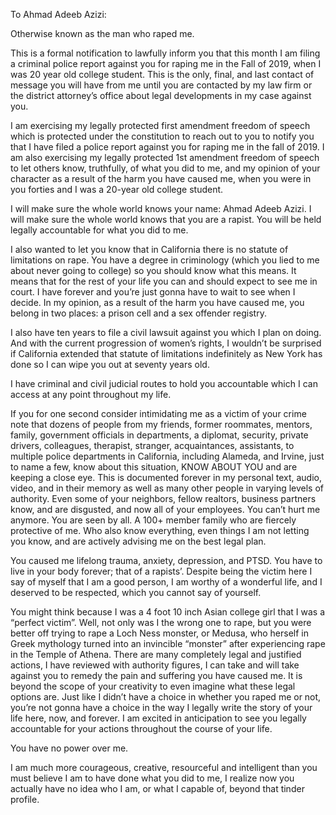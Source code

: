 To Ahmad Adeeb Azizi:

Otherwise known as the man who raped me.

This is a formal notification to lawfully inform you that this month I am filing a criminal police report against you for raping me in the Fall of 2019, when I was 20 year old college student. This is the only, final, and last contact of message you will have from me until you are contacted by my law firm or the district attorney’s office about legal developments in my case against you.

I am exercising my legally protected first amendment freedom of speech which is protected under the constitution to reach out to you to notify you that I have filed a police report against you for raping me in the fall of 2019. I am also exercising my legally protected 1st amendment freedom of speech to let others know, truthfully, of what you did to me, and my opinion of your character as a result of the harm you have caused me, when you were in you forties and I was a 20-year old college student. 

I will make sure the whole world knows your name: Ahmad Adeeb Azizi. I will make sure the whole world knows that you are a rapist. You will be held legally accountable for what you did to me.

I also wanted to let you know that in California there is no statute of limitations on rape. You have a degree in criminology (which you lied to me about never going to college) so you should know what this means. It means that for the rest of your life you can and should expect to see me in court. I have forever and you’re just gonna have to wait to see when I decide. In my opinion, as a result of the harm you have caused me, you belong in two places: a prison cell and a sex offender registry.

I also have ten years to file a civil lawsuit against you which I plan on doing. And with the current progression of women’s rights, I wouldn’t be surprised if California extended that statute of limitations indefinitely as New York has done so I can wipe you out at seventy years old.

I have criminal and civil judicial routes to hold you accountable which I can access at any point throughout my life.

If you for one second consider intimidating me as a victim of your crime note that dozens of people from my friends, former roommates, mentors, family, government officials in departments, a diplomat, security, private drivers, colleagues, therapist, stranger, acquaintances, assistants, to multiple police departments in California, including Alameda, and Irvine, just to name a few, know about this situation, KNOW ABOUT YOU and are keeping a close eye. This is documented forever in my personal text, audio, video, and in their memory as well as many other people in varying levels of authority. Even some of your neighbors, fellow realtors, business partners know, and are disgusted, and now all of your employees. You can’t hurt me anymore. You are seen by all. A 100+ member family who are fiercely protective of me. Who also know everything, even things I am not letting you know, and are actively advising me on the best legal plan.

You caused me lifelong trauma, anxiety, depression, and PTSD. You have to live in your body forever; that of a rapists’. Despite being the victim here I say of myself that I am a good person, I am worthy of a wonderful life, and I deserved to be respected, which you cannot say of yourself.

You might think because I was a 4 foot 10 inch Asian college girl that I was a “perfect victim”. Well, not only was I the wrong one to rape, but you were better off trying to rape a Loch Ness monster, or Medusa, who herself in Greek mythology turned into an invincible “monster” after experiencing rape in the Temple of Athena. There are many completely legal and justified actions, I have reviewed with authority figures, I can take and will take against you to remedy the pain and suffering you have caused me. It is beyond the scope of your creativity to even imagine what these legal options are. Just like I didn’t have a choice in whether you raped me or not, you’re not gonna have a choice in the way I legally write the story of your life here, now, and forever. I am excited in anticipation to see you legally accountable for your actions throughout the course of your life.

You have no power over me.

I am much more courageous, creative, resourceful and intelligent than you must believe I am to have done what you did to me, I realize now you actually have no idea who I am, or what I capable of, beyond that tinder profile.